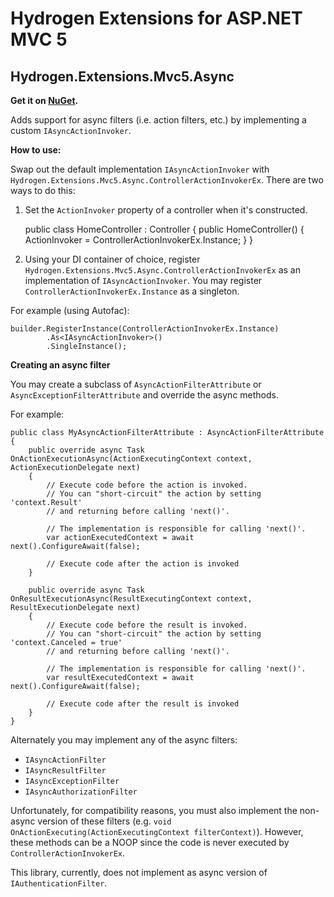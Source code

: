 Hydrogen Extensions for ASP.NET MVC 5
=====================================

Hydrogen.Extensions.Mvc5.Async
------------------------------

**Get it on [NuGet](https://www.nuget.org/packages/Hydrogen.Extensions.Mvc5.Async).**

Adds support for async filters (i.e. action filters, etc.) by implementing a custom `IAsyncActionInvoker`.

**How to use:**

Swap out the default implementation `IAsyncActionInvoker` with `Hydrogen.Extensions.Mvc5.Async.ControllerActionInvokerEx`. There are two ways to do this:

1. Set the `ActionInvoker` property of a controller when it's constructed.


    public class HomeController : Controller
    {
        public HomeController()
        {
            ActionInvoker = ControllerActionInvokerEx.Instance;
        }
    }

2. Using your DI container of choice, register `Hydrogen.Extensions.Mvc5.Async.ControllerActionInvokerEx` as an implementation of `IAsyncActionInvoker`. You may register `ControllerActionInvokerEx.Instance` as a singleton.

For example (using Autofac):

    builder.RegisterInstance(ControllerActionInvokerEx.Instance)
            .As<IAsyncActionInvoker>()
            .SingleInstance();

**Creating an async filter**

You may create a subclass of `AsyncActionFilterAttribute` or `AsyncExceptionFilterAttribute` and override the async methods.

For example:

    public class MyAsyncActionFilterAttribute : AsyncActionFilterAttribute
    {
        public override async Task OnActionExecutionAsync(ActionExecutingContext context, ActionExecutionDelegate next)
        {
            // Execute code before the action is invoked.
            // You can "short-circuit" the action by setting 'context.Result'
            // and returning before calling 'next()'.
            
            // The implementation is responsible for calling 'next()'.
            var actionExecutedContext = await next().ConfigureAwait(false);

            // Execute code after the action is invoked
        }

        public override async Task OnResultExecutionAsync(ResultExecutingContext context, ResultExecutionDelegate next)
        {
            // Execute code before the result is invoked.
            // You can "short-circuit" the action by setting 'context.Canceled = true'
            // and returning before calling 'next()'.
            
            // The implementation is responsible for calling 'next()'.
            var resultExecutedContext = await next().ConfigureAwait(false);

            // Execute code after the result is invoked
        }
    }

Alternately you may implement any of the async filters:

* `IAsyncActionFilter`
* `IAsyncResultFilter`
* `IAsyncExceptionFilter`
* `IAsyncAuthorizationFilter`

Unfortunately, for compatibility reasons, you must also implement the non-async version of these filters (e.g. `void OnActionExecuting(ActionExecutingContext filterContext)`). However, these methods can be a NOOP since the code is never executed by `ControllerActionInvokerEx`.

This library, currently, does not implement as async version of `IAuthenticationFilter`.
